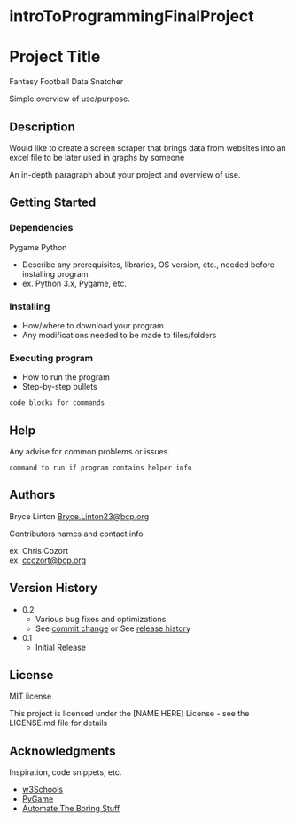 # introToProgrammingFinalProject

# Project Title
Fantasy Football Data Snatcher

Simple overview of use/purpose.

## Description
Would like to create a screen scraper that brings data from websites into an excel file to be later used in graphs by someone

An in-depth paragraph about your project and overview of use.

## Getting Started

### Dependencies
Pygame
Python

* Describe any prerequisites, libraries, OS version, etc., needed before installing program.
* ex. Python 3.x, Pygame, etc.

### Installing

* How/where to download your program
* Any modifications needed to be made to files/folders

### Executing program

* How to run the program
* Step-by-step bullets
```
code blocks for commands
```

## Help

Any advise for common problems or issues.
```
command to run if program contains helper info
```

## Authors
Bryce Linton
Bryce.Linton23@bcp.org

Contributors names and contact info

ex. Chris Cozort  
ex. ccozort@bcp.org

## Version History

* 0.2
    * Various bug fixes and optimizations
    * See [commit change]() or See [release history]()
* 0.1
    * Initial Release

## License
MIT license

This project is licensed under the [NAME HERE] License - see the LICENSE.md file for details

## Acknowledgments

Inspiration, code snippets, etc.
* [w3Schools](https://www.w3schools.com/python/default.asp)
* [PyGame](https://www.pygame.org/docs/)
* [Automate The Boring Stuff](https://automatetheboringstuff.com/)

